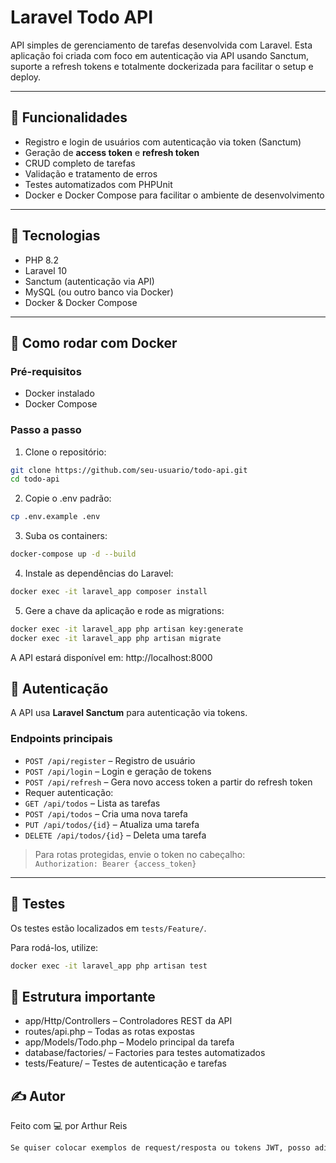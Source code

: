 # Laravel Todo API

API simples de gerenciamento de tarefas desenvolvida com Laravel. Esta aplicação foi criada com foco em autenticação via API usando Sanctum, suporte a refresh tokens e totalmente dockerizada para facilitar o setup e deploy.

---

## 🚀 Funcionalidades

- Registro e login de usuários com autenticação via token (Sanctum)
- Geração de **access token** e **refresh token**
- CRUD completo de tarefas
- Validação e tratamento de erros
- Testes automatizados com PHPUnit
- Docker e Docker Compose para facilitar o ambiente de desenvolvimento

---

## 🧰 Tecnologias

- PHP 8.2
- Laravel 10
- Sanctum (autenticação via API)
- MySQL (ou outro banco via Docker)
- Docker & Docker Compose

---

## 🐳 Como rodar com Docker

### Pré-requisitos

- Docker instalado
- Docker Compose

### Passo a passo

1. Clone o repositório:

```bash
git clone https://github.com/seu-usuario/todo-api.git
cd todo-api
```

2. Copie o .env padrão:

```bash
cp .env.example .env
```

3. Suba os containers:

```bash
docker-compose up -d --build
```

4. Instale as dependências do Laravel:

```bash
docker exec -it laravel_app composer install
```

5. Gere a chave da aplicação e rode as migrations:

```bash
docker exec -it laravel_app php artisan key:generate
docker exec -it laravel_app php artisan migrate
```

A API estará disponível em: http://localhost:8000

## 🔐 Autenticação

A API usa **Laravel Sanctum** para autenticação via tokens.

### Endpoints principais

- `POST /api/register` – Registro de usuário
- `POST /api/login` – Login e geração de tokens
- `POST /api/refresh` – Gera novo access token a partir do refresh token
- Requer autenticação:
- `GET /api/todos` – Lista as tarefas
- `POST /api/todos` – Cria uma nova tarefa
- `PUT /api/todos/{id}` – Atualiza uma tarefa
- `DELETE /api/todos/{id}` – Deleta uma tarefa

> Para rotas protegidas, envie o token no cabeçalho:  
`Authorization: Bearer {access_token}`

---

## 🧪 Testes

Os testes estão localizados em `tests/Feature/`.

Para rodá-los, utilize:

```bash
docker exec -it laravel_app php artisan test
```

## 📁 Estrutura importante

- app/Http/Controllers – Controladores REST da API
- routes/api.php – Todas as rotas expostas
- app/Models/Todo.php – Modelo principal da tarefa
- database/factories/ – Factories para testes automatizados
- tests/Feature/ – Testes de autenticação e tarefas

## ✍️ Autor

Feito com 💻 por Arthur Reis

```bash
Se quiser colocar exemplos de request/resposta ou tokens JWT, posso adicionar também. Só pedir!
```